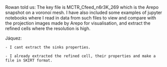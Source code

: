Rowan told us: The key file is MCTR_Cfeed_n6r3K_269 which is the Arepo snapshot on a voronoi mesh. I have also included some examples  of jupyter notebooks where I read in data from such files to view and compare with the projection images made by Arepo for visualisation, and extract the refined cells where the resolution is high.

Jáquez: 

    - I cant extract the sinks properties. 
    
    - I already extracted the refined cell, their properties and make a file in SKIRT format. 
